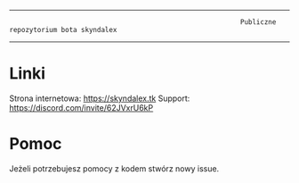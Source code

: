 ***********************************************************************************************************************************************************************************
                                                              Publiczne repozytorium bota skyndalex
***********************************************************************************************************************************************************************************

# Linki

Strona internetowa: https://skyndalex.tk
Support: https://discord.com/invite/62JVxrU6kP

# Pomoc

Jeżeli potrzebujesz pomocy z kodem stwórz nowy issue. 

